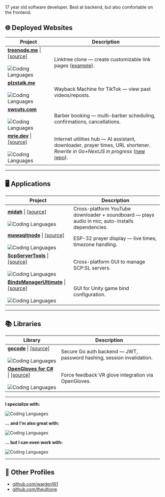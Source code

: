 17 year old software developer. Best at backend, but also comfortable on the frontend.
## 🌐 Deployed Websites

| Project | Description |
|---------|-------------|
| **[treenode.me](https://treenode.me)** \| [[source]](https://github.com/akramboussanni/treenode)<br><br>![Coding Languages](https://skills-icons.vercel.app/api/icons?i=go,ts,nextjs) | Linktree clone — create customizable link pages ([example](https://treenode.me/kimo)). |
| **[plzstalk.me](https://plzstalk.me)**<br><br>![Coding Languages](https://skills-icons.vercel.app/api/icons?i=go,ts,nextjs,playwright) | Wayback Machine for TikTok — view past videos/reposts. |
| **[swcuts.com](https://swcuts.com)**<br><br>![Coding Languages](https://skills-icons.vercel.app/api/icons?i=go,ts,nextjs) | Barber booking — multi-barber scheduling, confirmations, cancellations. |
| **[mrie.dev](https://mrie.dev)** \| [[source]](https://github.com/akramboussanni/mrie/)<br><br>![Coding Languages](https://skills-icons.vercel.app/api/icons?i=csharp,blazor) | Internet utilities hub — AI assistant, downloader, prayer times, URL shortener.<br>_Rewrite in Go+NextJS in progress_ ([new repo](https://github.com/akramboussanni/mrie/tree/rewrite)). |

---

## 🖥 Applications
| Project | Description |
|---------|-------------|
| **[midah](https://github.com/akramboussanni/midah)** \| [[source]](https://github.com/akramboussanni/midah)<br><br>![Coding Languages](https://skills-icons.vercel.app/api/icons?i=rust,tauri,ts,react) | Cross-platform YouTube downloader + soundboard — plays audio in mic; auto-installs dependencies. |
| **[mawaqitnode](https://github.com/akramboussanni/mawaqitnode)** \| [[source]](https://github.com/akramboussanni/mawaqitnode)<br><br>![Coding Languages](https://skills-icons.vercel.app/api/icons?i=cpp,platformio) | ESP-32 prayer display — live times, timezone handling. |
| **[ScpServerTools](https://github.com/warden161/ScpServerTools)** \| [[source]](https://github.com/warden161/ScpServerTools)<br><br>![Coding Languages](https://skills-icons.vercel.app/api/icons?i=csharp) | Cross-platform GUI to manage SCP:SL servers. |
| **[BindsManagerUltimate](https://github.com/TheUltiOne/BindsManagerUltimate)** \| [[source]](https://github.com/TheUltiOne/BindsManagerUltimate)<br><br>![Coding Languages](https://skills-icons.vercel.app/api/icons?i=csharp) | GUI for Unity game bind configuration. |

---

## 📚 Libraries

| Library | Description |
|---------|-------------|
| **[gocode](https://github.com/akramboussanni/gocode)** \| [[source]](https://github.com/akramboussanni/gocode)<br><br>![Coding Languages](https://skills-icons.vercel.app/api/icons?i=go,postgresql) | Secure Go auth backend — JWT, password hashing, session invalidation. |
| **[OpenGloves for C#](https://github.com/TheUltiOne/OpenGloves-Unity)** \| [[source]](https://github.com/TheUltiOne/OpenGloves-Unity)<br><br>![Coding Languages](https://skills-icons.vercel.app/api/icons?i=csharp,unity) | Force feedback VR glove integration via OpenGloves. |

---

**I specialize with:**

![Coding Languages](https://skills-icons.vercel.app/api/icons?i=csharp,go)

**... and I'm also great with:**

![Coding Languages](https://skills-icons.vercel.app/api/icons?i=rust,ts,java,cpp,python,robloxstudio)

**... but I can even work with:** 

![Coding Languages](https://skills-icons.vercel.app/api/icons?i=swift,flutter,ruby)


---


## 🔗 Other Profiles
- [github.com/warden161](https://github.com/warden161)  
- [github.com/theultione](https://github.com/theultione)  

